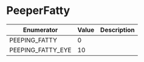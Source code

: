 # PeeperFatty

| Enumerator          | Value | Description |
| ------------------- | ----- | ----------- |
| PEEPING\_FATTY      | 0     |             |
| PEEPING\_FATTY\_EYE | 10    |             |
